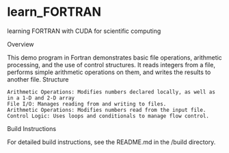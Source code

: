 # learn_FORTRAN
learning FORTRAN with CUDA for scientific computing

Overview

This demo program in Fortran demonstrates basic file operations, arithmetic processing, and the use of control structures. It reads integers from a file, performs simple arithmetic operations on them, and writes the results to another file.
Structure


    Arithmetic Operations: Modifies numbers declared locally, as well as in a 1-D and 2-D array
    File I/O: Manages reading from and writing to files.
    Arithmetic Operations: Modifies numbers read from the input file.
    Control Logic: Uses loops and conditionals to manage flow control.

Build Instructions

For detailed build instructions, see the README.md in the /build directory.